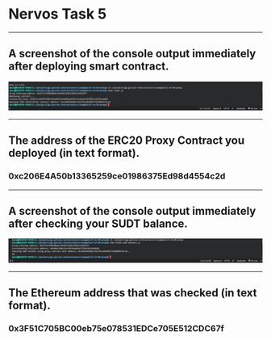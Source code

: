<h1>Nervos Task 5 </h1>
<hr>
<h2>A screenshot of the console output immediately after deploying smart contract.</h2>
<p align="center">
    <img src="./DeployedContract-Terminal.PNG">
</p>
<hr>
<h2>The address of the ERC20 Proxy Contract you deployed (in text format).
</h2>
<h3>0xc206E4A50b13365259ce01986375Ed98d4554c2d</h3>
<hr>
<h2>A screenshot of the console output immediately after checking your SUDT balance.</h2>
<p align="center">
    <img src="./SUDTBalance-Terminal.PNG">
</p>
<hr>
<h2>The Ethereum address that was checked (in text format).</h2>
<h3>0x3F51C705BC00eb75e078531EDCe705E512CDC67f</h3>
